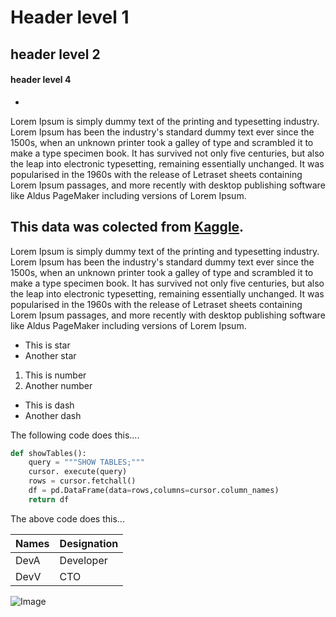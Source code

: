 # Header level 1
## header level 2
#### header level 4
-
Lorem Ipsum is simply dummy text of the printing and typesetting industry. Lorem Ipsum has been the industry's standard dummy text ever since the 1500s, when an unknown printer took a galley of type and scrambled it to make a type specimen book. It has survived not only five centuries, but also the leap into electronic typesetting, remaining essentially unchanged. It was popularised in the 1960s with the release of Letraset sheets containing Lorem Ipsum passages, and more recently with desktop publishing software like Aldus PageMaker including versions of Lorem Ipsum.

This data was colected from [Kaggle](https://www.kaggle.com/datasets/mhadani/predictive-maintenance-aircraft-engine).
--
Lorem Ipsum is simply dummy text of the printing and typesetting industry. Lorem Ipsum has been the industry's standard dummy text ever since the 1500s, when an unknown printer took a galley of type and scrambled it to make a type specimen book. It has survived not only five centuries, but also the leap into electronic typesetting, remaining essentially unchanged. It was popularised in the 1960s with the release of Letraset sheets containing Lorem Ipsum passages, and more recently with desktop publishing software like Aldus PageMaker including versions of Lorem Ipsum.

* This is star
* Another star

1. This is number
2. Another number

- This is dash
- Another dash
  


The following code does this....
```python
def showTables():
    query = """SHOW TABLES;"""
    cursor. execute(query)
    rows = cursor.fetchall()
    df = pd.DataFrame(data=rows,columns=cursor.column_names)
    return df
```
The above code does this...

|Names|Designation|
|------|-----------|
|DevA  | Developer |
|DevV  | CTO  |


![Image](https://th.bing.com/th/id/OIP.qJblymcwhKgizHC0Grbx1AHaE7?w=251&h=180&c=7&r=0&o=5&dpr=1.3&pid=1.7)


